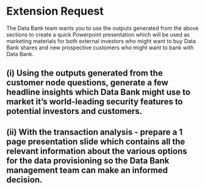# Extension Request
The Data Bank team wants you to use the outputs generated from the above sections to create a quick Powerpoint presentation which will be used as marketing materials for both external investors who might want to buy Data Bank shares and new prospective customers who might want to bank with Data Bank.

## (i) Using the outputs generated from the customer node questions, generate a few headline insights which Data Bank might use to market it’s world-leading security features to potential investors and customers.

## (ii) With the transaction analysis - prepare a 1 page presentation slide which contains all the relevant information about the various options for the data provisioning so the Data Bank management team can make an informed decision.